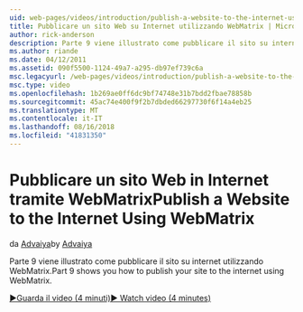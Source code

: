 ```yaml
---
uid: web-pages/videos/introduction/publish-a-website-to-the-internet-using-webmatrix
title: Pubblicare un sito Web su Internet utilizzando WebMatrix | Microsoft Docs
author: rick-anderson
description: Parte 9 viene illustrato come pubblicare il sito su internet utilizzando WebMatrix.
ms.author: riande
ms.date: 04/12/2011
ms.assetid: 090f5500-1124-49a7-a295-db97ef739c6a
msc.legacyurl: /web-pages/videos/introduction/publish-a-website-to-the-internet-using-webmatrix
msc.type: video
ms.openlocfilehash: 1b269ae0ff6dc9bf74748e31b7bdd2fbae78858b
ms.sourcegitcommit: 45ac74e400f9f2b7dbded66297730f6f14a4eb25
ms.translationtype: MT
ms.contentlocale: it-IT
ms.lasthandoff: 08/16/2018
ms.locfileid: "41831350"
---
```

<a name="publish-a-website-to-the-internet-using-webmatrix"></a><span data-ttu-id="72480-103">Pubblicare un sito Web in Internet tramite WebMatrix</span><span class="sxs-lookup"><span data-stu-id="72480-103">Publish a Website to the Internet Using WebMatrix</span></span>
====================
<span data-ttu-id="72480-104">da [Advaiya](https://twitter.com/Advaiyasolns)</span><span class="sxs-lookup"><span data-stu-id="72480-104">by [Advaiya](https://twitter.com/Advaiyasolns)</span></span>

<span data-ttu-id="72480-105">Parte 9 viene illustrato come pubblicare il sito su internet utilizzando WebMatrix.</span><span class="sxs-lookup"><span data-stu-id="72480-105">Part 9 shows you how to publish your site to the internet using WebMatrix.</span></span>

[<span data-ttu-id="72480-106">&#9654;Guarda il video (4 minuti)</span><span class="sxs-lookup"><span data-stu-id="72480-106">&#9654; Watch video (4 minutes)</span></span>](https://channel9.msdn.com/Blogs/ASP-NET-Site-Videos/publish-a-website-to-the-internet-using-webmatrix)
